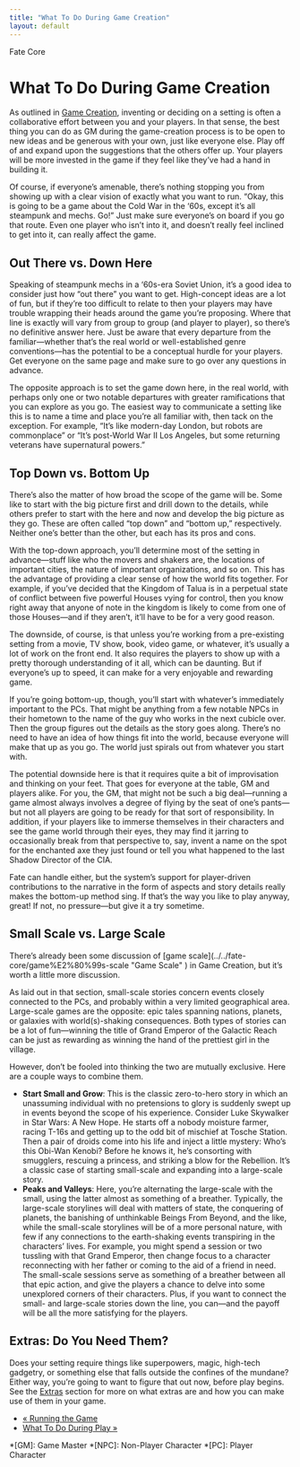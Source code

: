 ```yaml
---
title: "What To Do During Game Creation"
layout: default
---
```

    
Fate Core

#  What To Do During Game Creation

As outlined in [Game Creation](../../fate-core/game-creation),
inventing or deciding on a setting is often a collaborative effort between you
and your players. In that sense, the best thing you can do as GM during the
game-creation process is to be open to new ideas and be generous with your
own, just like everyone else. Play off of and expand upon the suggestions that
the others offer up. Your players will be more invested in the game if they
feel like they’ve had a hand in building it.

Of course, if everyone’s amenable, there’s nothing stopping you from showing
up with a clear vision of exactly what you want to run. “Okay, this is going
to be a game about the Cold War in the ‘60s, except it’s all steampunk and
mechs. Go!” Just make sure everyone’s on board if you go that route. Even one
player who isn’t into it, and doesn’t really feel inclined to get into it, can
really affect the game.

## Out There vs. Down Here

Speaking of steampunk mechs in a ‘60s-era Soviet Union, it’s a good idea to
consider just how “out there” you want to get. High-concept ideas are a lot of
fun, but if they’re too difficult to relate to then your players may have
trouble wrapping their heads around the game you’re proposing. Where that line
is exactly will vary from group to group (and player to player), so there’s no
definitive answer here. Just be aware that every departure from the
familiar—whether that’s the real world or well-established genre
conventions—has the potential to be a conceptual hurdle for your players. Get
everyone on the same page and make sure to go over any questions in advance.

The opposite approach is to set the game down here, in the real world, with
perhaps only one or two notable departures with greater ramifications that you
can explore as you go. The easiest way to communicate a setting like this is
to name a time and place you’re all familiar with, then tack on the exception.
For example, “It’s like modern-day London, but robots are commonplace” or
“It’s post-World War II Los Angeles, but some returning veterans have
supernatural powers.”

## Top Down vs. Bottom Up

There’s also the matter of how broad the scope of the game will be. Some like
to start with the big picture first and drill down to the details, while
others prefer to start with the here and now and develop the big picture as
they go. These are often called “top down” and “bottom up,” respectively.
Neither one’s better than the other, but each has its pros and cons.

With the top-down approach, you’ll determine most of the setting in
advance—stuff like who the movers and shakers are, the locations of important
cities, the nature of important organizations, and so on. This has the
advantage of providing a clear sense of how the world fits together. For
example, if you’ve decided that the Kingdom of Talua is in a perpetual state
of conflict between five powerful Houses vying for control, then you know
right away that anyone of note in the kingdom is likely to come from one of
those Houses—and if they aren’t, it’ll have to be for a very good reason.

The downside, of course, is that unless you’re working from a pre-existing
setting from a movie, TV show, book, video game, or whatever, it’s usually a
lot of work on the front end. It also requires the players to show up with a
pretty thorough understanding of it all, which can be daunting. But if
everyone’s up to speed, it can make for a very enjoyable and rewarding game.

If you’re going bottom-up, though, you’ll start with whatever’s immediately
important to the PCs. That might be anything from a few notable NPCs in their
hometown to the name of the guy who works in the next cubicle over. Then the
group figures out the details as the story goes along. There’s no need to have
an idea of how things fit into the world, because everyone will make that up
as you go. The world just spirals out from whatever you start with.

The potential downside here is that it requires quite a bit of improvisation
and thinking on your feet. That goes for everyone at the table, GM and players
alike. For you, the GM, that might not be such a big deal—running a game
almost always involves a degree of flying by the seat of one’s pants—but not
all players are going to be ready for that sort of responsibility. In
addition, if your players like to immerse themselves in their characters and
see the game world through their eyes, they may find it jarring to
occasionally break from that perspective to, say, invent a name on the spot
for the enchanted axe they just found or tell you what happened to the last
Shadow Director of the CIA.

Fate can handle either, but the system’s support for player-driven
contributions to the narrative in the form of aspects and story details really
makes the bottom-up method sing. If that’s the way you like to play anyway,
great! If not, no pressure—but give it a try sometime.

## Small Scale vs. Large Scale

There’s already been some discussion of [game scale](../../fate-
core/game%E2%80%99s-scale "Game Scale" ) in Game Creation, but it’s worth a
little more discussion.

As laid out in that section, small-scale stories concern events closely
connected to the PCs, and probably within a very limited geographical area.
Large-scale games are the opposite: epic tales spanning nations, planets, or
galaxies with world(s)-shaking consequences. Both types of stories can be a
lot of fun—winning the title of Grand Emperor of the Galactic Reach can be
just as rewarding as winning the hand of the prettiest girl in the village.

However, don’t be fooled into thinking the two are mutually exclusive. Here
are a couple ways to combine them.

  * **Start Small and Grow**: This is the classic zero-to-hero story in which an unassuming individual with no pretensions to glory is suddenly swept up in events beyond the scope of his experience. Consider Luke Skywalker in Star Wars: A New Hope. He starts off a nobody moisture farmer, racing T-16s and getting up to the odd bit of mischief at Tosche Station. Then a pair of droids come into his life and inject a little mystery: Who’s this Obi-Wan Kenobi? Before he knows it, he’s consorting with smugglers, rescuing a princess, and striking a blow for the Rebellion. It’s a classic case of starting small-scale and expanding into a large-scale story.
  * **Peaks and Valleys**: Here, you’re alternating the large-scale with the small, using the latter almost as something of a breather. Typically, the large-scale storylines will deal with matters of state, the conquering of planets, the banishing of unthinkable Beings From Beyond, and the like, while the small-scale storylines will be of a more personal nature, with few if any connections to the earth-shaking events transpiring in the characters’ lives. For example, you might spend a session or two tussling with that Grand Emperor, then change focus to a character reconnecting with her father or coming to the aid of a friend in need. The small-scale sessions serve as something of a breather between all that epic action, and give the players a chance to delve into some unexplored corners of their characters. Plus, if you want to connect the small- and large-scale stories down the line, you can—and the payoff will be all the more satisfying for the players.

## Extras: Do You Need Them?

Does your setting require things like superpowers, magic, high-tech gadgetry,
or something else that falls outside the confines of the mundane? Either way,
you’re going to want to figure that out now, before play begins. See the
[Extras](../../fate-core/extras "Extras" ) section for more on what
extras are and how you can make use of them in your game.

  * [« Running the Game](/fate-core/running-game)
  * [What To Do During Play »](/fate-core/what-do-during-play)

  *[GM]: Game Master
  *[NPC]: Non-Player Character
  *[PC]: Player Character

